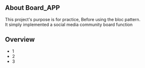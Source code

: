 ## About Board_APP
This project's purpose is for practice, Before using the bloc pattern.  
It simply implemented a social media community board function

## Overview
  * 1
  * 2
  * 3
